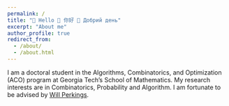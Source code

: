 ```yaml
---
permalink: /
title: "👋 Hello 👋 你好 👋 Добрий день"
excerpt: "About me"
author_profile: true
redirect_from: 
  - /about/
  - /about.html
---
```


I am a doctoral student in the Algorithms, Combinatorics, and Optimization (ACO) program at Georgia Tech’s School of Mathematics. My research interests are in Combinatorics, Probability and Algorithm. I am fortunate to be advised by [Will Perkings](http://willperkins.org/).
